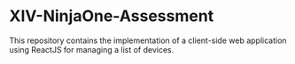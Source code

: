 # XIV-NinjaOne-Assessment
This repository contains the implementation of a client-side web application using ReactJS for managing a list of devices.
